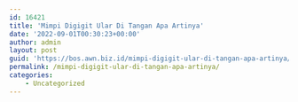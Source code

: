 ```yaml
---
id: 16421
title: 'Mimpi Digigit Ular Di Tangan Apa Artinya'
date: '2022-09-01T00:30:23+00:00'
author: admin
layout: post
guid: 'https://bos.awn.biz.id/mimpi-digigit-ular-di-tangan-apa-artinya/'
permalink: /mimpi-digigit-ular-di-tangan-apa-artinya/
categories:
    - Uncategorized
---
```


